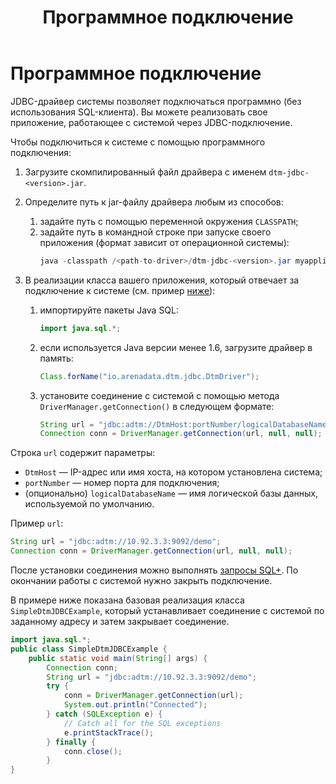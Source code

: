 ﻿---
layout: default
title: Программное подключение
nav_order: 2
parent: Подключение
grand_parent: Работа с системой
has_children: false
has_toc: false
---

# Программное подключение

JDBC-драйвер системы позволяет подключаться программно (без использования SQL-клиента). Вы можете 
реализовать свое приложение, работающее с системой через JDBC-подключение.

Чтобы подключиться к системе с помощью программного подключения:
1.  Загрузите скомпилированный файл драйвера с именем `dtm-jdbc-<version>.jar`.
2.  Определите путь к jar-файлу драйвера любым из способов:
    1.  задайте путь с помощью переменной окружения `CLASSPATH`;
    2.  задайте путь в командной строке при запуске своего приложения (формат зависит от операционной 
        системы):
        ```java
        java -classpath /<path-to-driver>/dtm-jdbc-<version>.jar myapplication.class
        ```
        
3.  В реализации класса вашего приложения, который отвечает за подключение к системе (см. пример [ниже](#ex_connection_class)):
    1.  импортируйте пакеты Java SQL:
        ```java
        import java.sql.*;
        ```

    2.  если используется Java версии менее 1.6, загрузите драйвер в память:
        ```java        
        Class.forName("io.arenadata.dtm.jdbc.DtmDriver");
        ```

    3.  установите соединение с системой с помощью метода `DriverManager.getConnection()` в следующем 
        формате:
        ```java  
        String url = "jdbc:adtm://DtmHost:portNumber/logicalDatabaseName";
        Connection conn = DriverManager.getConnection(url, null, null);
        ```
    
Строка `url` содержит параметры:
*   `DtmHost` — IP-адрес или имя хоста, на котором установлена система;
*   `portNumber` — номер порта для подключения;
*   (опционально) `logicalDatabaseName` — имя логической базы данных, используемой по умолчанию.

Пример `url`:
```java  
String url = "jdbc:adtm://10.92.3.3:9092/demo";
Connection conn = DriverManager.getConnection(url, null, null);
```

После установки соединения можно выполнять [запросы SQL+](../../../reference/sql_plus_requests/sql_plus_requests.md). 
По окончании работы с системой нужно закрыть подключение.

<a id="ex_connection_class"></a>
В примере ниже показана базовая реализация класса `SimpleDtmJDBCExample`, который устанавливает соединение 
с системой по заданному адресу и затем закрывает соединение.
```java 
import java.sql.*;
public class SimpleDtmJDBCExample {
    public static void main(String[] args) {
        Connection conn;
        String url = "jdbc:adtm://10.92.3.3:9092/demo";
        try {
            conn = DriverManager.getConnection(url);
            System.out.println("Connected");
        } catch (SQLException e) {
            // Catch all for the SQL exceptions
            e.printStackTrace();
        } finally {
            conn.close();
        }
}
```